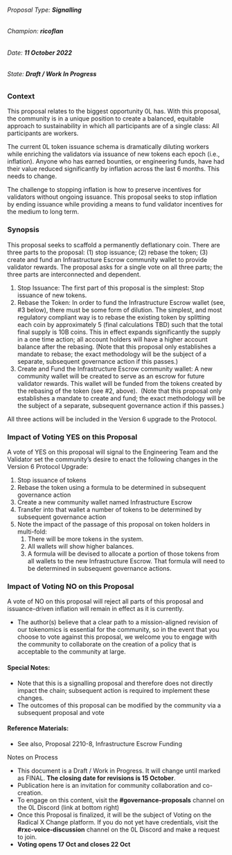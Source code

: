
###### Proposal Type: **Signalling**




###### Champion: **ricoflan**




###### Date: **11 October 2022**




###### State: **Draft / Work In Progress**




### **Context**




This proposal relates to the biggest opportunity 0L has. With this proposal, the community is in a unique position to create a balanced, equitable approach to sustainability in which all participants are of a single class: All participants are workers. 




The current 0L token issuance schema is dramatically diluting workers while enriching the validators via issuance of new tokens each epoch (i.e., inflation). Anyone who has earned bounties, or engineering funds, have had their value reduced significantly by inflation across the last 6 months. This needs to change.




The challenge to stopping inflation is how to preserve incentives for validators without ongoing issuance. This proposal seeks to stop inflation by ending issuance while providing a means to fund validator incentives for the medium to long term.




### **Synopsis**




This proposal seeks to scaffold a permanently deflationary coin. There are three parts to the proposal: (1\) stop issuance; (2\) rebase the token; (3\) create and fund an Infrastructure Escrow community wallet to provide validator rewards. The proposal asks for a single vote on all three parts; the three parts are interconnected and dependent.




1. Stop Issuance: The first part of this proposal is the simplest: Stop issuance of new tokens.
2. Rebase the Token: In order to fund the Infrastructure Escrow wallet (see, \#3 below), there must be some form of dilution. The simplest, and most regulatory compliant way is to rebase the existing token by splitting each coin by approximately 5 (final calculations TBD) such that the total final supply is 10B coins. This in effect expands significantly the supply in a one time action; all account holders will have a higher account balance after the rebasing. (Note that this proposal only establishes a mandate to rebase; the exact methodology will be the subject of a separate, subsequent governance action if this passes.)
3. Create and Fund the Infrastructure Escrow community wallet: A new community wallet will be created to serve as an escrow for future validator rewards. This wallet will be funded from the tokens created by the rebasing of the token (see \#2, above).  (Note that this proposal only establishes a mandate to create and fund; the exact methodology will be the subject of a separate, subsequent governance action if this passes.)




All three actions will be included in the Version 6 upgrade to the Protocol.




### **Impact of Voting YES on this Proposal**




A vote of YES on this proposal will signal to the Engineering Team and the Validator set the community’s desire to enact the following changes in the Version 6 Protocol Upgrade:




1. Stop issuance of tokens
2. Rebase the token using a formula to be determined in subsequent governance action
3. Create a new community wallet named Infrastructure Escrow
4. Transfer into that wallet a number of tokens to be determined by subsequent governance action
5. Note the impact of the passage of this proposal on token holders in multi\-fold:
	1. There will be more tokens in the system.
	2. All wallets will show higher balances.
	3. A formula will be devised to allocate a portion of those tokens from all wallets to the new Infrastructure Escrow. That formula will need to be determined in subsequent governance actions.




### **Impact of Voting NO on this Proposal**




A vote of NO on this proposal will reject all parts of this proposal and issuance\-driven inflation will remain in effect as it is currently.




* The author(s) believe that a clear path to a mission\-aligned revision of our tokenomics is essential for the community, so in the event that you choose to vote against this proposal, we welcome you to engage with the community to collaborate on the creation of a policy that is acceptable to the community at large.




#### **Special Notes:**




* Note that this is a signalling proposal and therefore does not directly impact the chain; subsequent action is required to implement these changes.
* The outcomes of this proposal can be modified by the community via a subsequent proposal and vote




#### **Reference Materials:**




* See also, Proposal 2210\-8, Infrastructure Escrow Funding





Notes on Process




* This document is a Draft / Work in Progress. It will change until marked as FINAL. **The closing date for revisions is 15 October**.
* Publication here is an invitation for community collaboration and co\-creation.
* To engage on this content, visit the **\#governance\-proposals** channel on the 0L Discord (link at bottom right)
* Once this Proposal is finalized, it will be the subject of Voting on the Radical X Change platform. If you do not yet have credentials, visit the **\#rxc\-voice\-discussion** channel on the 0L Discord and make a request to join.
* **Voting opens 17 Oct and closes 22 Oct**



